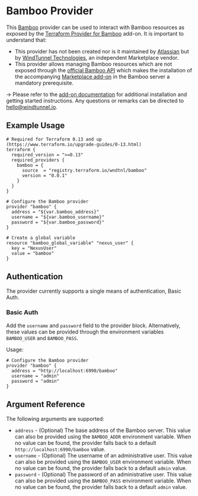 # Bamboo Provider

This [Bamboo](https://www.atlassian.com/software/bamboo) provider can be used to interact with Bamboo resources
as exposed by the [Terraform Provider for Bamboo](https://windtunnel.io) add-on. It is important to understand that:

- This provider has not been created nor is it maintained by [Atlassian](https://www.atlassian.com) but by [WindTunnel Technologies](https://windtunnel.io),
an independent Marketplace vendor.
- This provider allows managing Bamboo resources which are not exposed through the [official Bamboo API](https://docs.atlassian.com/atlassian-bamboo/REST/7.2.0/)
which makes the installation of the accompanying [Marketplace add-on](https://marketplace.atlassian.com) in the Bamboo server a mandatory prerequisite.

-> Please refer to the [add-on documentation](https://windtunnel.io/products/tpb) for additional installation and getting started instructions.
Any questions or remarks can be directed to [hello@windtunnel.io](mailto:hello@windtunnel.io).

## Example Usage

```hcl
# Required for Terraform 0.13 and up (https://www.terraform.io/upgrade-guides/0-13.html)
terraform {
  required_version = ">=0.13"
  required_providers {
    bamboo = {
      source  = "registry.terraform.io/wndtnl/bamboo"
      version = "0.0.1"
    }
  }
}

# Configure the Bamboo provider
provider "bamboo" {
  address = "${var.bamboo_address}"
  username = "${var.bamboo_username}"
  password = "${var.bamboo_password}"
}

# Create a global variable
resource "bamboo_global_variable" "nexus_user" {
  key = "NexusUser"
  value = "bamboo"
}
```

## Authentication

The provider currently supports a single means of authentication, Basic Auth.

### Basic Auth

Add the `username` and `password` field to the provider block. Alternatively, these values can be provided
through the environment variables `BAMBOO_USER` and `BAMBOO_PASS`.

Usage:

```hcl
# Configure the Bamboo provider
provider "bamboo" {
  address = "http://localhost:6990/bamboo"
  username = "admin"
  password = "admin"
}
```

## Argument Reference

The following arguments are supported:

* `address` - (Optional) The base address of the Bamboo server. This value can also be provided using the `BAMBOO_ADDR` environment variable.
When no value can be found, the provider falls back to a default `http://localhost:6990/bamboo` value.
* `username` - (Optional) The username of an administrative user. This value can also be provided using the `BAMBOO_USER` environment variable.
When no value can be found, the provider falls back to a default `admin` value.
* `password` - (Optional) The password of an administrative user. This value can also be provided using the `BAMBOO_PASS` environment variable.
When no value can be found, the provider falls back to a default `admin` value.